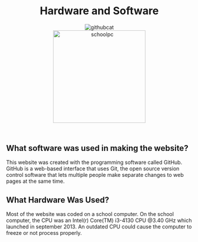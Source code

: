 <!DOCTYPE html>
<html>
    <head>
    <title>Hardware and Software</title>
</head>
<body>
    <header>
        <h1 style="text-align:center;"> Hardware and Software </h1>
      <img src="https://upload.wikimedia.org/wikipedia/commons/thumb/c/c2/GitHub_Invertocat_Logo.svg/200px-GitHub_Invertocat_Logo.svg.png" alt="githubcat">
     <aside>
      <img class="img_deg" src="https://ashfield-p.schools.nsw.gov.au/content/dam/doe/sws/schools/a/ashfield-p/localcontent/stage_33.JPG.thumb.1280.1280.jpg" alt="schoolpc" style="width:250px;height:250px;">
    </aside>
    </header>
    <section>
        <h2>What software was used in making the website?</h2>
        <p title="Github">This website was created with the programming software called GitHub.  GitHub is a web-based interface that uses Git, the open source version control software that lets multiple people make separate changes to web pages at the same time.</p>
    </section>
    <section>
        <h2>What Hardware Was Used?</h2>
        <p>Most of the website was coded on a school computer. On the school computer, the CPU was an Intel(r) Core(TM) i3-4130 CPU @3.40 GHz which launched in september 2013. An outdated CPU could cause the computer to freeze or not process properly. </p>
    </section>
</body>
</html>
